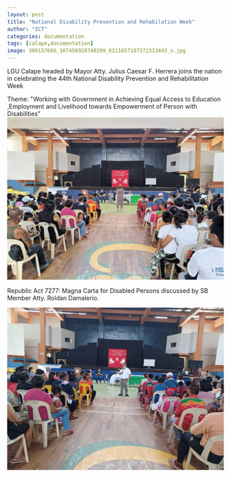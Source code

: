 ```yaml
---
layout: post
title: "National Disability Prevention and Rehabilation Week"
author: "ICT"
categories: documentation
tags: [calape,documentation]
image: 300157666_107450928748299_6211657107272313443_n.jpg
---
```


LGU Calape headed by Mayor Atty. Julius Caesar F. Herrera joins the nation in celebrating the 44th National Disability Prevention and Rehabilitation Week

Theme: "Working with Government in Achieving Equal Access to Education ,Employment and Livelihood towards Empowerment of Person with Disabilities"
![sb dee zulueta](/assets/img/299333738_107451715414887_4652780344148312677_n.jpg)

Republic Act 7277: Magna Carta for Disabled Persons discussed by SB Member Atty. Roldan Damalerio.

![attorney roldan damalerio](/assets/img/299316340_107452115414847_7072885156780202235_n.jpg)
